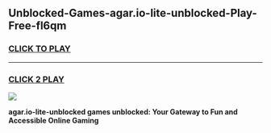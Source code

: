 
## Unblocked-Games-agar.io-lite-unblocked-Play-Free-fl6qm
<h3>
<a href="https://premium76.site?title=agar.io-lite-unblocked&ref=18A1">CLICK TO PLAY</a></h3>
<hr>

<h3>
<a href="https://premium76.site?title=agar.io-lite-unblocked&ref=18A1">CLICK 2 PLAY</a>
  
</h3>

<a href="https://premium76.site?title=agar.io-lite-unblocked&ref=18A1"><img src="https://clearcache.store/games.png"></a>


**agar.io-lite-unblocked games unblocked: Your Gateway to Fun and Accessible Online Gaming**
